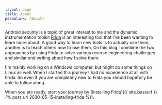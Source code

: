 ```yaml
---
layout: page
title: About
permalink: /about/
---
```


Android security is a topic of great interest to me and the dynamic instrumentation toolkit [Frida](https://frida.re) is an interesting tool that I've been wanting to learn more about. A good way to learn new tools is to actually use them, another is to teach others how to use them. On this blog I combine the two approaches by using Frida to solve various reverse engineering challenges and similar and writing about how I solve them.

I'm mainly working on a Windows computer, but might do some things on Linux as well. When I started this journey I had no experience at all with Frida. So even if you are completely new to Frida you should hopefully be able to follow along.

When you are ready, start your journey by [installing Frida]({{ site.baseurl }}{% post_url 2020-05-15-installing-frida %}).